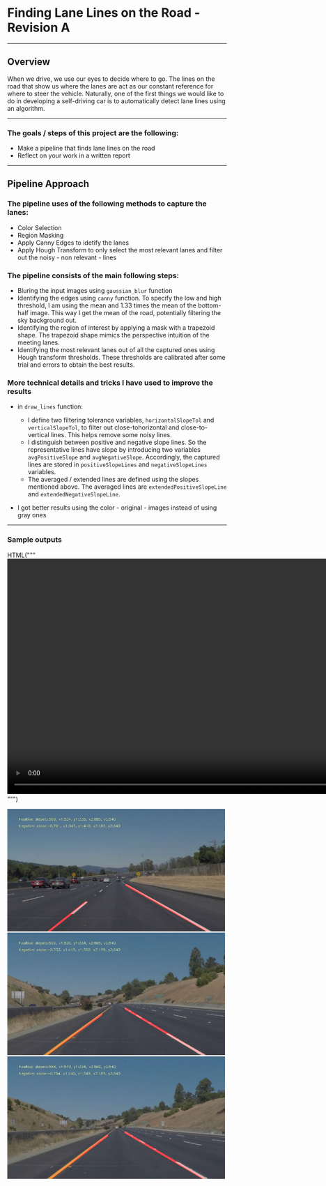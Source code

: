 # Finding Lane Lines on the Road - Revision A

---

## Overview

When we drive, we use our eyes to decide where to go.  The lines on the road that show us where the lanes are act as our constant reference for where to steer the vehicle.  Naturally, one of the first things we would like to do in developing a self-driving car is to automatically detect lane lines using an algorithm.

---

### The goals / steps of this project are the following:

* Make a pipeline that finds lane lines on the road
* Reflect on your work in a written report

---

## Pipeline Approach 

### The pipeline uses of the following methods to capture the lanes: 

* Color Selection
* Region Masking
* Apply Canny Edges to idetify the lanes 
* Apply Hough Transform to only select the most relevant lanes and filter out the noisy - non relevant - lines

### The pipeline consists of the main following steps: 

* Bluring the input images using `gaussian_blur` function
* Identifying the edges using `canny` function. To specify the low and high threshold, I am using the mean and 1.33 times the mean of the bottom-half image. This way I get the mean of the road, potentially filtering the sky background out. 
* Identifying the region of interest by applying a mask with a trapezoid shape. The trapezoid shape mimics the perspective intuition of the meeting lanes. 
* Identifying the most relevant lanes out of all the captured ones using Hough transform thresholds. These thresholds are calibrated after some trial and errors to obtain the best results.

### More technical details and tricks I have used to improve the results

* in `draw_lines` function: 
  * I define two filtering tolerance variables, `horizontalSlopeTol` and `verticalSlopeTol`, to filter out close-tohorizontal and close-to-vertical lines. This helps remove some noisy lines. 
  * I distinguish between positive and negative slope lines. So the representative lines have slope by introducing two variables `avgPositiveSlope` and `avgNegativeSlope`. Accordingly, the captured lines are stored in `positiveSlopeLines` and `negativeSlopeLines` variables. 
  * The averaged / extended lines are defined using the slopes mentioned above. The averaged lines are `extendedPositiveSlopeLine` and `extendedNegativeSlopeLine`. 

* I got better results using the color -  original - images instead of using gray ones 

---

### Sample outputs

HTML("""
<video width="960" height="540" controls>
  <source src="test_videos_output/solidYellowLeft.mp4">
</video>
""")

<img src="test_images_output/solidWhiteCurve-lanes.jpg" alt="Sample-1" style="width:500px;"/>
<img src="test_images_output/solidYellowCurve2-lanes.jpg" alt="Sample-1" style="width:500px;"/>
<img src="test_images_output/whiteCarLaneSwitch-lanes.jpg" alt="Sample-1" style="width:500px;"/>

